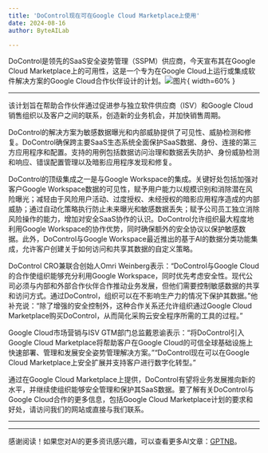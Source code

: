 ```yaml
---
title: 'DoControl现在可在Google Cloud Marketplace上使用'
date: 2024-08-16
author: ByteAILab

---
```


DoControl是领先的SaaS安全姿势管理（SSPM）供应商，今天宣布其在Google Cloud Marketplace上的可用性，这是一个专为在Google Cloud上运行或集成软件解决方案的Google Cloud合作伙伴设计的计划。![图片](https://ai-techpark.com/wp-content/uploads/2024/08/DoControl-Now-960x540.jpg){ width=60% }

---
该计划旨在帮助合作伙伴通过促进参与独立软件供应商（ISV）和Google Cloud销售组织以及客户之间的联系，创造新的业务机会，并加快销售周期。

DoControl的解决方案为敏感数据曝光和内部威胁提供了可见性、威胁检测和修复。DoControl确保跨主要SaaS生态系统全面保护SaaS数据、身份、连接的第三方应用程序和配置。支持的用例包括数据访问治理和数据丢失防护、身份威胁检测和响应、错误配置管理以及暗影应用程序发现和修复。

DoControl的顶级集成之一是与Google Workspace的集成。关键好处包括加强对客户Google Workspace数据的可见性，赋予用户能力以规模识别和消除潜在风险曝光；减轻由于风险用户活动、过度授权、未经授权的暗影应用程序造成的内部威胁；通过自动化策略执行防止未来曝光和敏感数据丢失；赋予公司员工独立消除风险操作的能力，增加对安全SaaS协作的认识。DoControl允许组织最大程度地利用Google Workspace的协作优势，同时确保额外的安全协议以保护敏感数据。此外，DoControl与Google Workspace最近推出的基于AI的数据分类功能集成，允许客户创建关于如何访问和共享其数据的自定义策略。

DoControl CRO兼联合创始人Omri Weinberg表示：“DoControl与Google Cloud的合作使组织能够充分利用Google Workspace，同时优先考虑安全性。现代公司必须与内部和外部合作伙伴合作推动业务发展，但他们需要控制敏感数据的共享和访问方式。通过DoControl，组织可以在不影响生产力的情况下保护其数据。”他补充说：“除了增强的安全控制外，这种合作关系还允许组织通过Google Cloud Marketplace购买DoControl，从而简化采购云安全程序所需的工具的过程。”

Google Cloud市场营销与ISV GTM部门总监戴恩谕表示：“将DoControl引入Google Cloud Marketplace将帮助客户在Google Cloud的可信全球基础设施上快速部署、管理和发展安全姿势管理解决方案。”“DoControl现在可以在Google Cloud Marketplace上安全扩展并支持客户进行数字化转型。”

通过在Google Cloud Marketplace上提供，DoControl有望将业务发展推向新的水平，并继续使组织能够安全管理和保护其SaaS数据。要了解有关DoControl与Google Cloud合作的更多信息，包括Google Cloud Marketplace计划的要求和好处，请访问我们的网站或直接与我们联系。

---
---
感谢阅读！如果您对AI的更多资讯感兴趣，可以查看更多AI文章：[GPTNB](https://gptnb.com)。